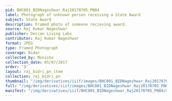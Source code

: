 ```yaml
---
pid: BHC001_BIDNageshwar_Raj20170705_PN04
label: Photograph of unknown person receiving a State Award
subject: State Award
description: Framed photo of someone recieving award.
source: Raj Kumar Nageshwar
publisher: Deccan Living Labs
contributor: Raj Kumar Nageshwar
format: JPEG
type: Framed Photograph
coverage: Bidar
collected_by: Monisha
collection_date: 05/07/2017
order: '3'
layout: raj_bidri_pn_item
collection: raj_bidri_pn
thumbnail: "/img/derivatives/iiif/images/BHC001_BIDNageshwar_Raj20170705_PN04/full/250,/0/default.jpg"
full: "/img/derivatives/iiif/images/BHC001_BIDNageshwar_Raj20170705_PN04/full/1140,/0/default.jpg"
manifest: "/img/derivatives/iiif/BHC001_BIDNageshwar_Raj20170705_PN04/manifest.json"
---
```

